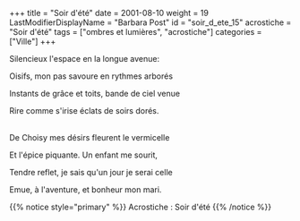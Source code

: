 +++
title = "Soir d'été"
date = 2001-08-10
weight = 19
LastModifierDisplayName = "Barbara Post"
id = "soir_d_ete_15"
acrostiche = "Soir d'été"
tags = ["ombres et lumières", "acrostiche"]
categories = ["Ville"]
+++

Silencieux l'espace en la longue avenue:

Oisifs, mon pas savoure en rythmes arborés

Instants de grâce et toits, bande de ciel venue

Rire comme s'irise éclats de soirs dorés.

 \
De Choisy mes désirs fleurent le vermicelle

Et l'épice piquante. Un enfant me sourit,

Tendre reflet, je sais qu'un jour je serai celle

Emue, à l'aventure, et bonheur mon mari.

{{% notice style="primary" %}}
Acrostiche : Soir d'été
{{% /notice %}}
